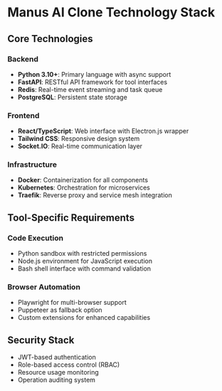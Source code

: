 # Manus AI Clone Technology Stack

## Core Technologies
### Backend
- **Python 3.10+**: Primary language with async support
- **FastAPI**: RESTful API framework for tool interfaces
- **Redis**: Real-time event streaming and task queue
- **PostgreSQL**: Persistent state storage

### Frontend
- **React/TypeScript**: Web interface with Electron.js wrapper
- **Tailwind CSS**: Responsive design system
- **Socket.IO**: Real-time communication layer

### Infrastructure
- **Docker**: Containerization for all components
- **Kubernetes**: Orchestration for microservices
- **Traefik**: Reverse proxy and service mesh integration

## Tool-Specific Requirements
### Code Execution
- Python sandbox with restricted permissions
- Node.js environment for JavaScript execution
- Bash shell interface with command validation

### Browser Automation
- Playwright for multi-browser support
- Puppeteer as fallback option
- Custom extensions for enhanced capabilities

## Security Stack
- JWT-based authentication
- Role-based access control (RBAC)
- Resource usage monitoring
- Operation auditing system